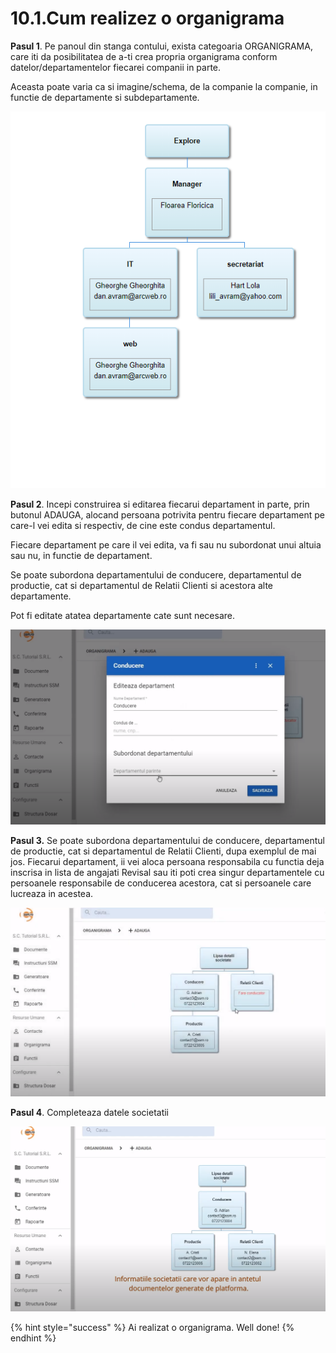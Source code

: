 # 10.1.Cum realizez o organigrama

**Pasul 1**. Pe panoul din stanga contului, exista categoaria ORGANIGRAMA, care iti da posibilitatea de a-ti crea propria organigrama conform datelor/departamentelor fiecarei companii in parte. 

Aceasta poate varia ca si imagine/schema, de la companie la companie, in functie de departamente si subdepartamente.

![](../../.gitbook/assets/image%20%28110%29.png)

**Pasul 2**. Incepi construirea si editarea fiecarui departament in parte, prin butonul ADAUGA, alocand persoana potrivita pentru fiecare departament pe care-l vei edita si respectiv, de cine este condus departamentul.

Fiecare departament pe care il vei edita, va fi sau nu subordonat unui altuia sau nu, in functie de departament.

Se poate subordona departamentului de conducere, departamentul de productie, cat si departamentul de Relatii Clienti si acestora alte departamente.

Pot fi editate atatea departamente cate sunt necesare.



![](../../.gitbook/assets/image%20%2877%29.png)



**Pasul 3.** Se poate subordona departamentului de conducere, departamentul de productie, cat si departamentul de Relatii Clienti, dupa exemplul de mai jos. Fiecarui departament, ii vei aloca persoana responsabila cu functia deja inscrisa in lista de angajati Revisal sau iti poti crea singur departamentele cu persoanele responsabile de conducerea acestora, cat si persoanele care lucreaza in acestea.



![](../../.gitbook/assets/image%20%28105%29.png)

**Pasul 4**. Completeaza datele societatii

![](../../.gitbook/assets/image%20%2892%29.png)



{% hint style="success" %}
Ai realizat o organigrama. Well done!
{% endhint %}





